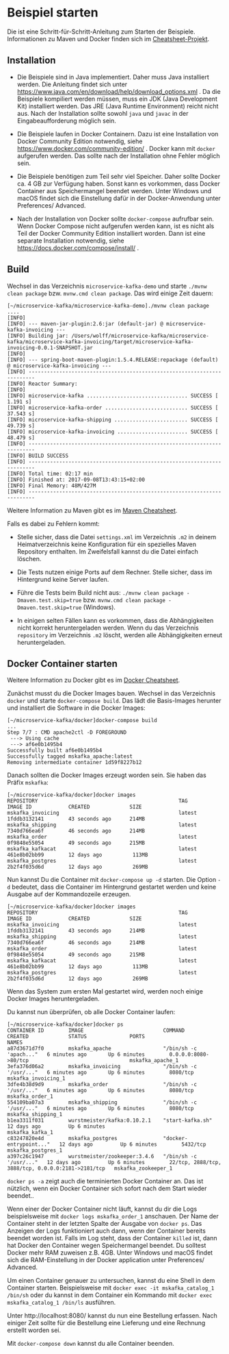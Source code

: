 # Beispiel starten

Die ist eine Schritt-für-Schritt-Anleitung zum Starten der Beispiele.
Informationen zu Maven und Docker finden sich im
[Cheatsheet-Projekt](https://github.com/ewolff/cheatsheets-DE).

## Installation

* Die Beispiele sind in Java implementiert. Daher muss Java
  installiert werden. Die Anleitung findet sich unter
  https://www.java.com/en/download/help/download_options.xml . Da die
  Beispiele kompiliert werden müssen, muss ein JDK (Java Development
  Kit) installiert werden. Das JRE (Java Runtime Environment) reicht
  nicht aus. Nach der Installation sollte sowohl `java` und `javac` in
  der Eingabeaufforderung möglich sein.

* Die Beispiele laufen in Docker Containern. Dazu ist eine
  Installation von Docker Community Edition notwendig, siehe
  https://www.docker.com/community-edition/ . Docker kann mit
  `docker` aufgerufen werden. Das sollte nach der Installation ohne
  Fehler möglich sein.

* Die Beispiele benötigen zum Teil sehr viel Speicher. Daher sollte
  Docker ca. 4 GB zur Verfügung haben. Sonst kann es vorkommen, dass
  Docker Container aus Speichermangel beendet werden. Unter Windows
  und macOS findet sich die Einstellung dafür in der Docker-Anwendung
  unter Preferences/ Advanced.

* Nach der Installation von Docker sollte `docker-compose` aufrufbar
  sein. Wenn Docker Compose nicht aufgerufen werden kann, ist es nicht
  als Teil der Docker Community Edition installiert worden. Dann ist
  eine separate Installation notwendig, siehe
  https://docs.docker.com/compose/install/ .

## Build

Wechsel in das Verzeichnis `microservice-kafka-demo` und starte
`./mvnw clean package` bzw. `mvnw.cmd clean package`. Das wird einige
Zeit dauern:

```
[~/microservice-kafka/microservice-kafka-demo]./mvnw clean package
....
[INFO] 
[INFO] --- maven-jar-plugin:2.6:jar (default-jar) @ microservice-kafka-invoicing ---
[INFO] Building jar: /Users/wolff/microservice-kafka/microservice-kafka/microservice-kafka-invoicing/target/microservice-kafka-invoicing-0.0.1-SNAPSHOT.jar
[INFO] 
[INFO] --- spring-boot-maven-plugin:1.5.4.RELEASE:repackage (default) @ microservice-kafka-invoicing ---
[INFO] ------------------------------------------------------------------------
[INFO] Reactor Summary:
[INFO] 
[INFO] microservice-kafka ................................. SUCCESS [  1.191 s]
[INFO] microservice-kafka-order ........................... SUCCESS [ 37.543 s]
[INFO] microservice-kafka-shipping ........................ SUCCESS [ 49.739 s]
[INFO] microservice-kafka-invoicing ....................... SUCCESS [ 48.479 s]
[INFO] ------------------------------------------------------------------------
[INFO] BUILD SUCCESS
[INFO] ------------------------------------------------------------------------
[INFO] Total time: 02:17 min
[INFO] Finished at: 2017-09-08T13:43:15+02:00
[INFO] Final Memory: 48M/427M
[INFO] ------------------------------------------------------------------------
```

Weitere Information zu Maven gibt es im
[Maven Cheatsheet](https://github.com/ewolff/cheatsheets-DE/blob/master/MavenCheatSheet.md).

Falls es dabei zu Fehlern kommt:

* Stelle sicher, dass die Datei `settings.xml` im Verzeichnis  `.m2`
in deinem Heimatverzeichnis keine Konfiguration für ein spezielles
Maven Repository enthalten. Im Zweifelsfall kannst du die Datei
einfach löschen.

* Die Tests nutzen einige Ports auf dem Rechner. Stelle sicher, dass
  im Hintergrund keine Server laufen.

* Führe die Tests beim Build nicht aus: `./mvnw clean package
  -Dmaven.test.skip=true` bzw. `mvnw.cmd clean package
  -Dmaven.test.skip=true` (Windows).

* In einigen selten Fällen kann es vorkommen, dass die Abhängigkeiten
  nicht korrekt heruntergeladen werden. Wenn du das Verzeichnis
  `repository` im Verzeichnis `.m2` löscht, werden alle Abhängigkeiten
  erneut heruntergeladen.

## Docker Container starten

Weitere Information zu Docker gibt es im
[Docker Cheatsheet](https://github.com/ewolff/cheatsheets-DE/blob/master/DockerCheatSheet.md).

Zunächst musst du die Docker Images bauen. Wechsel in das Verzeichnis 
`docker` und starte `docker-compose build`. Das lädt die Basis-Images
herunter und installiert die Software in die Docker Images:

```
[~/microservice-kafka/docker]docker-compose build 
...
Step 7/7 : CMD apache2ctl -D FOREGROUND
 ---> Using cache
 ---> af6e0b1495b4
Successfully built af6e0b1495b4
Successfully tagged mskafka_apache:latest
Removing intermediate container 1d59f8227b12
```

Danach sollten die Docker Images erzeugt worden sein. Sie haben das
Präfix `mskafka`:

```
[~/microservice-kafka/docker]docker images 
REPOSITORY                                              TAG                 IMAGE ID            CREATED             SIZE
mskafka_invoicing                                       latest              1fddb3132141        43 seconds ago      214MB
mskafka_shipping                                        latest              7340d766ea6f        46 seconds ago      214MB
mskafka_order                                           latest              0f9848e55054        49 seconds ago      215MB
mskafka_kafkacat                                        latest              461e8b02bb99        12 days ago          113MB
mskafka_postgres                                        latest              2b2f4f035d6d        12 days ago          269MB
```

Nun kannst Du die Container mit `docker-compose up -d` starten. Die
Option `-d` bedeutet, dass die Container im Hintergrund gestartet
werden und keine Ausgabe auf der Kommandozeile erzeugen.

```
[~/microservice-kafka/docker]docker images 
REPOSITORY                                              TAG                 IMAGE ID            CREATED             SIZE
mskafka_invoicing                                       latest              1fddb3132141        43 seconds ago      214MB
mskafka_shipping                                        latest              7340d766ea6f        46 seconds ago      214MB
mskafka_order                                           latest              0f9848e55054        49 seconds ago      215MB
mskafka_kafkacat                                        latest              461e8b02bb99        12 days ago          113MB
mskafka_postgres                                        latest              2b2f4f035d6d        12 days ago          269MB
```

Wenn das System zum ersten Mal gestartet wird, werden noch einige
Docker Images heruntergeladen.

Du kannst nun überprüfen, ob alle Docker Container laufen:

```
[~/microservice-kafka/docker]docker ps
CONTAINER ID        IMAGE                          COMMAND                  CREATED             STATUS              PORTS                                                NAMES
a87d3671d7f0        mskafka_apache                 "/bin/sh -c 'apach..."   6 minutes ago       Up 6 minutes        0.0.0.0:8080->80/tcp                                 mskafka_apache_1
3efa376d06a2        mskafka_invoicing              "/bin/sh -c '/usr/..."   6 minutes ago       Up 6 minutes        8080/tcp                                             mskafka_invoicing_1
3dfe4b38d9d9        mskafka_order                  "/bin/sh -c '/usr/..."   6 minutes ago       Up 6 minutes        8080/tcp                                             mskafka_order_1
554109ba07a3        mskafka_shipping               "/bin/sh -c '/usr/..."   6 minutes ago       Up 6 minutes        8080/tcp                                             mskafka_shipping_1
b1ea3311f031        wurstmeister/kafka:0.10.2.1    "start-kafka.sh"         12 days ago         Up 6 minutes                                                             mskafka_kafka_1
c83247820e4d        mskafka_postgres               "docker-entrypoint..."   12 days ago         Up 6 minutes        5432/tcp                                             mskafka_postgres_1
a397c26c1947        wurstmeister/zookeeper:3.4.6   "/bin/sh -c '/usr/..."   12 days ago         Up 6 minutes        22/tcp, 2888/tcp, 3888/tcp, 0.0.0.0:2181->2181/tcp   mskafka_zookeeper_1
```

`docker ps -a`  zeigt auch die terminierten Docker Container an. Das
ist nützlich, wenn ein Docker Container sich sofort nach dem Start
wieder beendet..

Wenn einer der Docker Container nicht läuft, kannst du dir die Logs
beispielsweise mit `docker logs mskafka_order_1` anschauen. Der Name
der Container steht in der letzten Spalte der Ausgabe von `docker
ps`. Das Anzeigen der Logs funktioniert auch dann, wenn der Container
bereits beendet worden ist. Falls im Log steht, dass der Container
`killed` ist, dann hat Docker den Container wegen Speichermangel
beendet. Du solltest Docker mehr RAM zuweisen z.B. 4GB. Unter Windows
und macOS findet sich die RAM-Einstellung in der Docker application
unter Preferences/ Advanced.

Um einen Container genauer zu untersuchen, kannst du eine Shell in dem
Container starten. Beispielsweise mit `docker exec -it
mskafka_catalog_1 /bin/sh` oder du kannst in dem Container ein
Kommando mit `docker exec mskafka_catalog_1 /bin/ls` ausführen.

Unter http://localhost:8080/ kannst du nun eine Bestellung
erfassen. Nach einiger Zeit sollte für die Bestellung eine Lieferung
und eine Rechnung erstellt worden sei.

Mit `docker-compose down` kannst du alle Container beenden.
